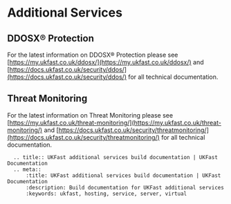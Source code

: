 # Additional Services

## DDOSX® Protection

For the latest information on DDOSX® Protection please see [https://my.ukfast.co.uk/ddosx/](https://my.ukfast.co.uk/ddosx/) and [https://docs.ukfast.co.uk/security/ddos/](https://docs.ukfast.co.uk/security/ddos/) for all technical documentation. 

## Threat Monitoring

For the latest information on Threat Monitoring please see [https://my.ukfast.co.uk/threat-monitoring/](https://my.ukfast.co.uk/threat-monitoring/) and [https://docs.ukfast.co.uk/security/threatmonitoring/](https://docs.ukfast.co.uk/security/threatmonitoring/) for all technical documentation. 

```eval_rst
  .. title:: UKFast additional services build documentation | UKFast Documentation
  .. meta::
      :title: UKFast additional services build documentation | UKFast Documentation
      :description: Build documentation for UKFast additional services
      :keywords: ukfast, hosting, service, server, virtual
